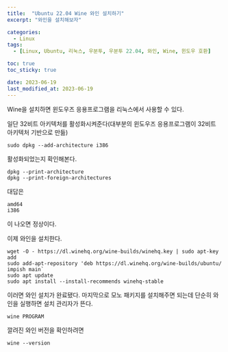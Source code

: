 ```yaml
---
title:  "Ubuntu 22.04 Wine 와인 설치하기"
excerpt: "와인을 설치해보자"

categories:
  - Linux
tags:
  - [Linux, Ubuntu, 리눅스, 우분투, 우분투 22.04, 와인, Wine, 윈도우 호환]

toc: true
toc_sticky: true

date: 2023-06-19
last_modified_at: 2023-06-19
---
```


Wine을 설치하면 윈도우즈 응용프로그램을 리눅스에서 사용할 수 있다.

일단 32비트 아키텍처를 활성화시켜준다(대부분의 윈도우즈 응용프로그램이 32비트 아키텍처 기반으로 만듦)

```linux
sudo dpkg --add-architecture i386
```

활성화되었는지 확인해본다.

```linux
dpkg --print-architecture
dpkg --print-foreign-architectures
```

대답은

```linux
amd64
i386
```

이 나오면 정상이다.

이제 와인을 설치한다.

```linux
wget -O - https://dl.winehq.org/wine-builds/winehq.key | sudo apt-key add
sudo add-apt-repository 'deb https://dl.winehq.org/wine-builds/ubuntu/ impish main`
sudo apt update
sudo apt install --install-recommends winehq-stable
```

이러면 와인 설치가 완료됐다. 마지막으로 모노 패키지를 설치해주면 되는데 단순히 와인을 실행하면 설치 관리자가 뜬다.

```linux
wine PROGRAM
```

깔려진 와인 버전을 확인하려면

```linux
wine --version
```